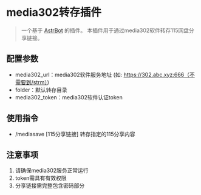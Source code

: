 # media302转存插件
> 一个基于 [AstrBot](https://github.com/astrxbot/astr-bot) 的插件。
> 本插件用于通过media302软件转存115网盘分享链接。

## 配置参数
- media302_url：media302软件服务地址 (如: https://302.abc.xyz:666（不需要到/strm）)
- folder：默认转存目录
- media302_token：media302软件认证token

## 使用指令
- /mediasave [115分享链接]  转存指定的115分享内容

## 注意事项
1. 请确保media302服务正常运行
2. token需具有有效权限
3. 分享链接需完整包含密码部分
